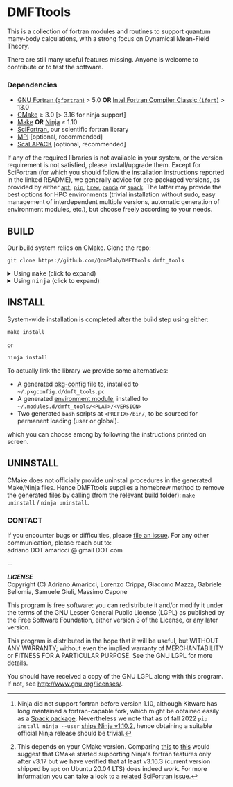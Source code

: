 # DMFTtools  
This is a collection of fortran modules and routines to support quantum many-body calculations, with a strong focus on Dynamical Mean-Field Theory.

There are still many useful features missing. Anyone is welcome to contribute or to test the software. 


### Dependencies

* [GNU Fortran (`gfortran`)](https://gcc.gnu.org/fortran/) > 5.0 **OR** [Intel Fortran Compiler Classic (`ifort`)](https://www.intel.com/content/www/us/en/developer/tools/oneapi/fortran-compiler.html)  > 13.0
* [CMake](https://cmake.org/) ≥ 3.0 [> 3.16 for ninja support] 
* [Make](https://www.gnu.org/software/make/) **OR** [Ninja](https://ninja-build.org/) ≥ 1.10 
* [SciFortran](https://github.com/QcmPlab/SciFortran), our scientific fortran library
* [MPI](https://github.com/open-mpi/ompi)  [optional, recommended]
* [ScaLAPACK](https://github.com/Reference-ScaLAPACK/scalapack)  [optional, recommended] 

If any of the required libraries is not available in your system, or the version requirement is not satisfied, please install/upgrade them. Except for SciFortran (for which you should follow the installation instructions reported in the linked README), we generally advice for pre-packaged versions, as provided by either [`apt`](https://en.wikipedia.org/wiki/APT_(software)), [`pip`](https://pypi.org/project/pip/), [`brew`](https://formulae.brew.sh/), [`conda`](https://docs.conda.io/en/latest/) or [`spack`](https://spack.io/). The latter may provide the best options for HPC environments (trivial installation without sudo, easy management of interdependent multiple versions, automatic generation of environment modules, etc.), but choose freely according to your needs.

## BUILD

Our build system relies on CMake. Clone the repo:

`git clone https://github.com/QcmPlab/DMFTtools dmft_tools`

<details>
<summary> Using <tt>make</tt> (click to expand) </summary>
Default CMake workflow, with widest version support (CMake > 3.0).

```
mkdir build 
cd build  
cmake .. 
make
```      

</details>

<details>
<summary> Using <tt>ninja</tt> (click to expand)</summary>

If a fortran-capable[^3] version of `ninja` ( https://ninja-build.org ) is available in your system (and CMake can[^4] take advantage of it), you can use it to build the library at lightning, multi-threaded, speed. 

```
mkdir build    
cd build  
cmake -GNinja ..  
ninja
```       

</details>

[^3]: Ninja did not support fortran before version 1.10, although Kitware has long mantained a fortran-capable fork, which might be obtained easily as a [Spack package](https://packages.spack.io/package.html?name=ninja-fortran). Nevertheless we note that as of fall 2022 `pip install ninja --user` [ships Ninja v1.10.2](https://pypi.org/project/ninja/), hence obtaining a suitable official Ninja release should be trivial.

[^4]: This depends on your CMake version. Comparing [this](https://cmake.org/cmake/help/v3.16/generator/Ninja.html#fortran-support) to [this](https://cmake.org/cmake/help/v3.17/generator/Ninja.html#fortran-support) would suggest that CMake started supporting Ninja's fortran features only after v3.17 but we have verified that at least v3.16.3 (current version shipped by `apt` on Ubuntu 20.04 LTS) does indeed work. For more information you can take a look to a [related SciFortran issue](https://github.com/QcmPlab/SciFortran/issues/16). 

## INSTALL

System-wide installation is completed after the build step using either: 

```
make install
```  

or   

```
ninja install
```  
 
To actually link the library we provide some alternatives: 

* A generated [pkg-config](https://github.com/freedesktop/pkg-config) file to, installed to `~/.pkgconfig.d/dmft_tools.pc`  
* A generated [environment module](https://github.com/cea-hpc/modules), installed to `~/.modules.d/dmft_tools/<PLAT>/<VERSION>`  
* Two generated `bash` scripts at `<PREFIX>/bin/`, to be sourced for permanent loading (user or global).

which you can choose among by following the instructions printed on screen.

## UNINSTALL

CMake does not officially provide uninstall procedures in the generated Make/Ninja files. Hence DMFTtools supplies a homebrew method to remove the generated files by calling (from the relevant build folder): `make uninstall` / `ninja uninstall`. 


### CONTACT

If you encounter bugs or difficulties, please [file an issue](https://github.com/QcmPlab/DMFTtools/issues/new/choose). For any other communication, please reach out to:    
adriano DOT amaricci @ gmail DOT com

--

***LICENSE***  
Copyright (C) Adriano Amaricci, Lorenzo Crippa, Giacomo Mazza, Gabriele Bellomia, Samuele Giuli, Massimo Capone

This program is free software: you can redistribute it and/or modify
it under the terms of the GNU Lesser General Public License (LGPL) as published by
the Free Software Foundation, either version 3 of the License, or any later version.

This program is distributed in the hope that it will be useful,
but WITHOUT ANY WARRANTY; without even the implied warranty of
MERCHANTABILITY or FITNESS FOR A PARTICULAR PURPOSE.  See the
GNU LGPL for more details.

You should have received a copy of the GNU LGPL along with this program.  If not, see <http://www.gnu.org/licenses/>.


